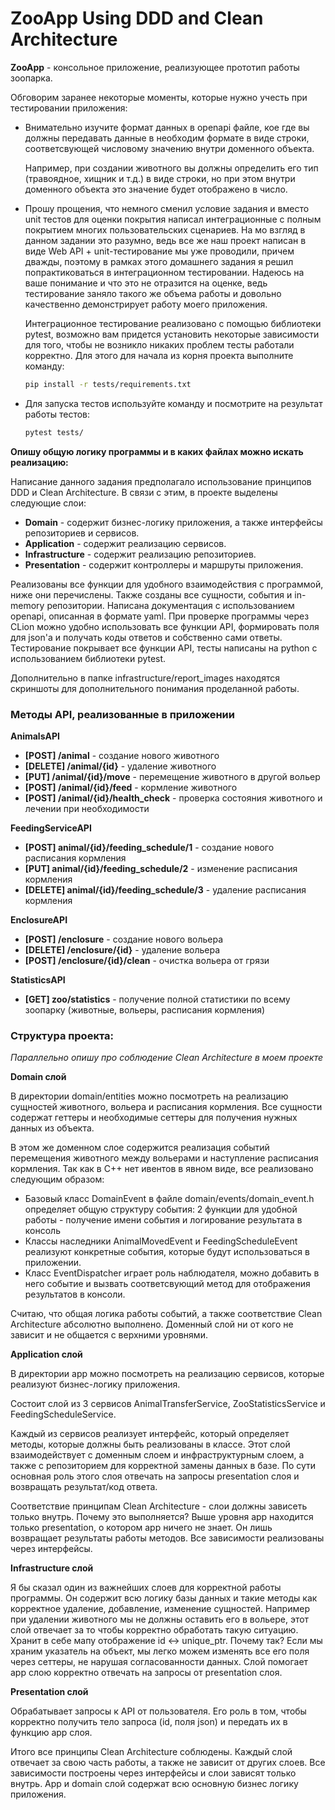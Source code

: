 # ZooApp Using DDD and Clean Architecture

**ZooApp** - консольное приложение, реализующее прототип работы зоопарка. 

Обговорим заранее некоторые моменты, которые нужно учесть при тестировании приложения:

- Внимательно изучите формат данных в openapi файле, кое где вы должны передавать данные в необходим формате в виде строки, соответсвующей числовому значению внутри доменного объекта.

    Например, при создании животного вы должны определить его тип (травоядное, хищник и т.д.) в виде строки, но при этом внутри доменного объекта это значение будет отображено в число.

- Прошу прощения, что немного сменил условие задания и вместо unit тестов для оценки покрытия написал интеграционные с полным покрытием многих пользовательских сценариев. На мо взгляд в данном задании это разумно, ведь все же наш проект написан в виде Web API +  unit-тестирование мы уже проводили, причем дважды, поэтому в рамках этого домашнего задания я решил попрактиковаться в интеграционном тестировании. Надеюсь на ваше понимание и что это не отразится на оценке, ведь тестирование заняло такого же объема работы и довольно качественно демонстрирует работу моего приложения.
  
  Интеграционное тестирование реализовано с помощью библиотеки pytest, возможно вам придется установить некоторые зависимости для того, чтобы не возникло никаких проблем тесты работали корректно. 
Для этого для начала из корня проекта выполните команду:

    ```bash
   pip install -r tests/requirements.txt
    ```
- Для запуска тестов используйте команду и посмотрите на результат работы тестов:
    ```bash
  pytest tests/
    ```
  
**Опишу общую логику программы и в каких файлах можно искать реализацию:**

Написание данного задания предполагало использование принципов DDD и Clean Architecture.
В связи с этим, в проекте выделены следующие слои:
- **Domain** - содержит бизнес-логику приложения, а также интерфейсы репозиториев и сервисов.
- **Application** - содержит реализацию сервисов.
- **Infrastructure** - содержит реализацию репозиториев.
- **Presentation** - содержит контроллеры и маршруты приложения.

Реализованы все функции для удобного взаимодействия с программой, ниже они перечислены. Также созданы все сущности, события и in-memory репозитории.
Написана документация с использованием openapi, описанная в формате yaml. При проверке программы через CLion можно удобно использовать все функции API, формировать поля для json'a и получать коды ответов и собственно сами ответы.
Тестирование покрывает все функции API, тесты написаны на python с использованием библиотеки pytest.

Дополнительно в папке infrastructure/report_images находятся скриншоты для дополнительного понимания проделанной работы.

### Методы API,  реализованные в приложении

**AnimalsAPI**

- **[POST] /animal** - создание нового животного
- **[DELETE] /animal/{id}** - удаление животного
- **[PUT] /animal/{id}/move** - перемещение животного в другой вольер
- **[POST] /animal/{id}/feed** - кормление животного
- **[POST] /animal/{id}/health_check** - проверка состояния животного и лечении при необходимости

**FeedingServiceAPI**

- **[POST] animal/{id}/feeding_schedule/1** - создание нового расписания кормления
- **[PUT] animal/{id}/feeding_schedule/2** - изменение расписания кормления
- **[DELETE] animal/{id}/feeding_schedule/3** - удаление расписания кормления

**EnclosureAPI**

- **[POST] /enclosure** - создание нового вольера
- **[DELETE] /enclosure/{id}** - удаление вольера
- **[POST] /enclosure/{id}/clean** - очистка вольера от грязи

**StatisticsAPI**

- **[GET] zoo/statistics** - получение полной статистики по всему зоопарку (животные, вольеры, расписания кормления)
### **Структура проекта:**

*Параллельно опишу про соблюдение Clean Architecture в моем проекте*

**Domain слой** 

В директории domain/entities можно посмотреть на реализацию сущностей животного, вольера и расписания кормления. Все сущности содержат геттеры и необходимые сеттеры для получения нужных данных из объекта.

В этом же доменном слое содержится реализация событий перемещения животного между вольерами и наступление расписания кормления. 
Так как в С++ нет ивентов в явном виде, все реализовано следующим образом:

- Базовый класс DomainEvent в файле domain/events/domain_event.h определяет общую структуру события:  2 функции для удобной работы - получение имени события и логирование результата в консоль
- Классы наследники AnimalMovedEvent и FeedingScheduleEvent реализуют конкретные события, которые будут использоваться в приложении.
- Класс EventDispatcher играет роль наблюдателя, можно добавить в него событие и вызвать соответсвующий метод для отображения результатов в консоли.

Считаю, что общая логика работы событий, а также соответствие Clean Architecture абсолютно выполнено. Доменный слой ни от кого не зависит и не общается с верхними уровнями.

**Application слой**

В директории app можно посмотреть на реализацию сервисов, которые реализуют бизнес-логику приложения.

Состоит слой из 3 сервисов AnimalTransferService, ZooStatisticsService и FeedingScheduleService.

Каждый из сервисов реализует интерфейс, который определяет методы, которые должны быть реализованы в классе.
Этот слой взаимодействует с доменным слоем и инфраструктурным слоем, а также с репозиторием для корректной замены данных в базе.
По сути основная роль этого слоя отвечать на запросы presentation слоя и возвращать результат/код ответа.

Соответствие принципам Clean Architecture - слои должны зависеть только внутрь. Почему это выполняется? Выше уровня app находится только presentation, о котором app ничего не знает. Он лишь возвращает результаты работы методов.
Все зависимости реализованы через интерфейсы.

**Infrastructure слой**

Я бы сказал один из важнейших слоев для корректной работы программы. Он содержит всю логику базы данных и такие методы как корректное удаление, добавление, изменение сущностей. Например при удалении животного мы не должны оставить его в вольере, этот слой отвечает за то чтобы корректно обработать такую ситуацию.
Хранит в себе мапу отображение id <-> unique_ptr<Entity>. Почему так? Если мы храним указатель на объект, мы легко можем изменять все его поля через сеттеры, не нарушая согласованности данных. Слой помогает app слою корректно отвечать на запросы от presentation слоя.

**Presentation слой**

Обрабатывает запросы к API от пользователя. Его роль в том, чтобы корректно получить тело запроса (id, поля json) и передать их в функцию app слоя.

Итого все принципы Clean Architecture соблюдены. Каждый слой отвечает за свою часть работы, а также не зависит от других слоев. Все зависимости построены через интерфейсы и слои зависят только внутрь.
App и domain слой содержат всю основную бизнес логику приложения.




  